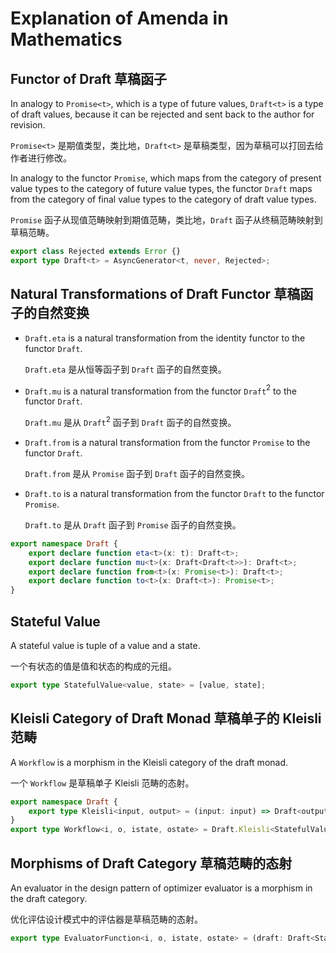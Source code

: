 # Explanation of Amenda in Mathematics

## Functor of Draft 草稿函子

In analogy to `Promise<t>`, which is a type of future values, `Draft<t>` is a type of draft values, because it can be rejected and sent back to the author for revision.

`Promise<t>` 是期值类型，类比地，`Draft<t>` 是草稿类型，因为草稿可以打回去给作者进行修改。

In analogy to the functor `Promise`, which maps from the category of present value types to the category of future value types, the functor `Draft` maps from the category of final value types to the category of draft value types.

`Promise` 函子从现值范畴映射到期值范畴，类比地，`Draft` 函子从终稿范畴映射到草稿范畴。

```ts
export class Rejected extends Error {}
export type Draft<t> = AsyncGenerator<t, never, Rejected>;
```

## Natural Transformations of Draft Functor 草稿函子的自然变换

-	`Draft.eta` is a natural transformation from the identity functor to the functor `Draft`.

	`Draft.eta` 是从恒等函子到 `Draft` 函子的自然变换。

-	`Draft.mu` is a natural transformation from the functor `Draft`$^2$ to the functor `Draft`.

	`Draft.mu` 是从 `Draft`$^2$ 函子到 `Draft` 函子的自然变换。

-	`Draft.from` is a natural transformation from the functor `Promise` to the functor `Draft`.

	`Draft.from` 是从 `Promise` 函子到 `Draft` 函子的自然变换。

-	`Draft.to` is a natural transformation from the functor `Draft` to the functor `Promise`.

	`Draft.to` 是从 `Draft` 函子到 `Promise` 函子的自然变换。

```ts
export namespace Draft {
	export declare function eta<t>(x: t): Draft<t>;
	export declare function mu<t>(x: Draft<Draft<t>>): Draft<t>;
	export declare function from<t>(x: Promise<t>): Draft<t>;
	export declare function to<t>(x: Draft<t>): Promise<t>;
}
```

## Stateful Value

A stateful value is tuple of a value and a state.

一个有状态的值是值和状态的构成的元组。

```ts
export type StatefulValue<value, state> = [value, state];
```

## Kleisli Category of Draft Monad 草稿单子的 Kleisli 范畴

A `Workflow` is a morphism in the Kleisli category of the draft monad.

一个 `Workflow` 是草稿单子 Kleisli 范畴的态射。

```ts
export namespace Draft {
	export type Kleisli<input, output> = (input: input) => Draft<output>;
}
export type Workflow<i, o, istate, ostate> = Draft.Kleisli<StatefulValue<i, istate>, StatefulValue<o, ostate>>;
```

## Morphisms of Draft Category 草稿范畴的态射

An evaluator in the design pattern of optimizer evaluator is a morphism in the draft category.

优化评估设计模式中的评估器是草稿范畴的态射。

```ts
export type EvaluatorFunction<i, o, istate, ostate> = (draft: Draft<StatefulValue<i, istate>>) => Draft<StatefulValue<o, ostate>>;
```
